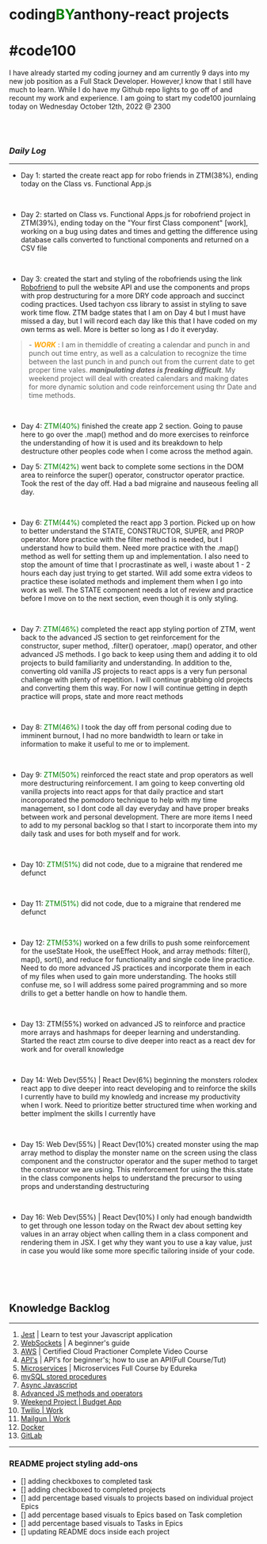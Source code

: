 # coding<span style="color: green">**BY**</span>anthony-react projects
# **#code100**
<p>I have already started my coding journey and am currently 9 days into my new job position as a Full Stack Developer. However,I know that I still have much to learn. While I do have my Github repo lights to go off of and recount my work and experience. I am going to start my code100 journlaing today on Wednesday October 12th, 2022 @ 2300</p>

<br>
<br>

### *Daily Log*
---
- Day 1: started the create react app for robo friends in ZTM(38%), ending today on the Class vs. Functional App.js

<br>

- Day 2: started on Class vs. Functional Apps.js for robofriend project in ZTM(39%), ending today on the "Your first Class component" [work], working on a bug using dates and times and getting the difference using database calls converted to functional components and returned on a CSV file

<br>

- Day 3: created the start and styling of the robofriends using the link [Robofriend](https://robohash.org/) to pull the website API and use the components and props with prop destructuring for a more DRY code approach and succinct coding practices. Used tachyon css library to assist in styling to save work time flow. ZTM badge states that I am on Day 4 but I must have missed a day, but I will record each day like this that I have coded on my own terms as well. More is better so long as I do it everyday.
<blockquote>
    - <em style="color: orange"><strong>WORK</strong></em> : I am in themiddle of creating a calendar and punch in and punch out time entry, as well as a calculation to recognize the time between the last punch in and punch out from the current date to get proper time vales. <em><strong>manipulating dates is freaking difficult</strong></em>. My weekend project will deal with created calendars and making dates for more dynamic solution and code reinforcement using thr Date and time methods.
</blockquote>

<br>

- Day 4: <span style="color: green">ZTM(40%)</span> finished the create app 2 section. Going to pause here to go over the .map() method and do more exercises to reinforce the understanding of how it is used and its breakdown to help destructure other peoples code when I come across the method again.

- Day 5: <span style="color: green">ZTM(42%)</span> went back to complete some sections in the DOM area to reinforce the super() operator, constructor operator practice. Took the rest of the day off. Had a bad migraine and nauseous feeling all day.

<br>

- Day 6: <span style="color: green">ZTM(44%)</span> completed the react app 3 portion. Picked up on how to better understand the STATE, CONSTRUCTOR, SUPER, and PROP operator. More practice with the filter method is needed, but I understand how to build them. Need more practice with the .map() method as well for setting them up and implementation. I also need to stop the amount of time that I procrastinate as well, i waste about 1 - 2 hours each day just trying to get started. Will add some extra videos to practice these isolated methods and implement them when I go into work as well. The STATE component needs a lot of review and practice before I move on to the next section, even though it is only styling.

<br>

- Day 7: <span style="color: green">ZTM(46%)</span> completed the react app styling portion of ZTM, went back to the advanced JS section to get reinforcement for the constructor, super method, .filter() operatoer, .map() operator, and other advanced JS methods. I go back to keep using them and adding it to old projects to build familiarity and understanding. In addition to the, converting old vanilla JS projects to react apps is a very fun personal challenge with plenty of repetition. I will continue grabbing old projects and converting them this way. For now I will continue getting in depth practice will props, state and more react methods

<br>

- Day 8: <span style="color: green">ZTM(46%)</span> I took the day off from personal coding due to imminent burnout, I had no more bandwidth to learn or take in information to make it useful to me or to implement.

<br>

- Day 9: <span style="color: green">ZTM(50%)</span> reinforced the react state and prop operators as well more destructuring reinforcement. I am going to keep converting old vanilla projects into react apps for that daily practice and start incoroporated the pomodoro technique to help with my time management, so I dont code all day everyday and have proper breaks between work and personal development. There are more items I need to add to my personal backlog so that I start to incorporate them into my daily task and uses for both myself and for work.

<br>

- Day 10: <span style="color: green">ZTM(51%)</span> did not code, due to a migraine that rendered me defunct

<br>

- Day 11: <span style="color: green">ZTM(51%)</span> did not code, due to a migraine that rendered me defunct

<br>

- Day 12: <span style="color: green">ZTM(53%)</span> worked on a few drills to push some reinforcement for the useState Hook, the useEffect Hook, and array methods: filter(), map(), sort(), and reduce for functionality and single code line practice. Need to do more advanced JS practices and incorporate them in each of my files when used to gain more understanding. The hooks still confuse me, so I will address some paired programming and so more drills to get a better handle on how to handle them.

<br>

- Day 13: ZTM(55%) worked on advanced JS to reinforce and practice more arrays and hashmaps for deeper learning and understanding. Started the react ztm course to dive deeper into react as a react dev for work and for overall knowledge

<br>

- Day 14: Web Dev(55%) | React Dev(6%) beginning the monsters rolodex react app to dive deeper into react developing and to reinforce the skills I currently have to build my knowledg and increase my productivity when I work. Need to prioritize better structured time when working and better implment the skills I currently have

<br>

- Day 15: Web Dev(55%) | React Dev(10%) created monster using the map array method to display the monster name on the screen using the class component and the constructor operator and the super method to target the construcor we are using. This reinforcement for using the this.state in the class components helps to understand the precursor to using props and understanding destructuring

<br>

- Day 16: Web Dev(55%) | React Dev(10%) I only had enough bandwidth to get through one lesson today on the Rwact dev about setting key values in an array object when calling them in a class component and rendering them in JSX. I get why they want you to use a kay value, just in case you would like some more specific tailoring inside of your code.

<br>
<br>
<br>

## **Knowledge Backlog**

---

1. [Jest](https://www.youtube.com/watch?v=ajiAl5UNzBU&list=PLKBmYB72-EUh5w_qHFOJBiuVesSzRj_4R&index=2) | Learn to test your Javascript application
2. [WebSockets](https://www.youtube.com/watch?v=8ARodQ4Wlf4&list=PLKBmYB72-EUh5w_qHFOJBiuVesSzRj_4R&index=13) | A beginner's guide
3. [AWS](https://www.youtube.com/watch?v=-FtcnssIpzQ&list=PLKBmYB72-EUh5w_qHFOJBiuVesSzRj_4R&index=23) | Certified Cloud Practioner Complete Video Course
4. [API's](https://www.youtube.com/watch?v=GZvSYJDk-us&list=PLKBmYB72-EUh5w_qHFOJBiuVesSzRj_4R&index=25) | API's for beginner's; how to use an API(Full Course/Tut)
5. [Microservices](https://www.youtube.com/watch?v=tuJqH3AV0e8&list=PLKBmYB72-EUh5w_qHFOJBiuVesSzRj_4R&index=36&t=26s) | Microservices Full Course by Edureka
6. [mySQL stored procedures](https://www.youtube.com/watch?v=yLR1w4tZ36I&list=PLKBmYB72-EUh5w_qHFOJBiuVesSzRj_4R&index=15&t=1s)
7. [Async Javascript](https://www.youtube.com/watch?v=PoRJizFvM7s&list=PLKBmYB72-EUh5w_qHFOJBiuVesSzRj_4R&index=4)
8. [Advanced JS methods and operators](https://www.youtube.com/watch?v=rRgD1yVwIvE&list=PLKBmYB72-EUh5w_qHFOJBiuVesSzRj_4R&index=6)
9. [Weekend Project | Budget App](https://www.youtube.com/watch?v=fDffQYs2WB0&list=PLKBmYB72-EUh5w_qHFOJBiuVesSzRj_4R&index=3)
10. [Twilio | Work](https://www.youtube.com/watch?v=4jUMqutYmyE&list=PLKBmYB72-EUh5w_qHFOJBiuVesSzRj_4R&index=28)
11. [Mailgun | Work](https://www.youtube.com/watch?v=p4sGlrrWzj4&list=PLKBmYB72-EUh5w_qHFOJBiuVesSzRj_4R&index=29)
12. [Docker](https://www.youtube.com/watch?v=fqMOX6JJhGo)
13. [GitLab](https://www.youtube.com/watch?v=PGyhBwLyK2U)

---

### **README project styling add-ons**
- [] adding checkboxes to completed task
- [] adding checkboxed to completed projects
- [] add percentage based visuals to projects based on individual project Epics
- [] add percentage based visuals to Epics based on Task completion
- [] add percentage based visuals to Tasks in Epics
- [] updating README docs inside each project

